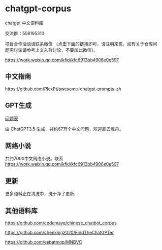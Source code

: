 # chatgpt-corpus
chatgpt 中文语料库

交流群：558195310

项目合作洽谈请联系微信 （点击下面的链接即可，请注明来意，如有关于仓库问题需讨论请参考上文入群讨论，不要加此微信）。

https://work.weixin.qq.com/kfid/kfc6913bb4906e0e597

## 中文指南

https://github.com/PlexPt/awesome-chatgpt-prompts-zh

## GPT生成

[问题表](./question/README.md)

由 ChatGPT3.5 生成，共约67万个中文问题，欢迎拿去炼丹。

## 网络小说

共约7000中文网络小说。联系 https://work.weixin.qq.com/kfid/kfc6913bb4906e0e597

## 更新

更多语料正在清洗中，洗干净了更新...

## 其他语料库

https://github.com/codemayq/chinese_chatbot_corpus

https://github.com/chenking2020/FindTheChatGPTer

https://github.com/esbatmop/MNBVC
